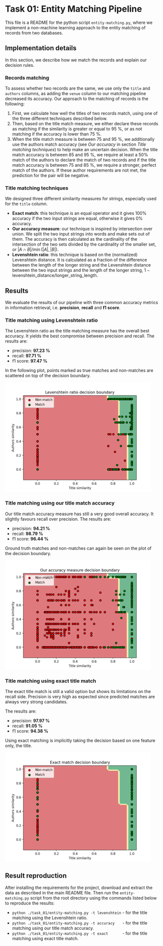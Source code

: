 # Task 01: Entity Matching Pipeline
This file is a README for the python script `entity-matching.py`, where we implement a non-machine learning approach to the entity matching of records from two databases.

## Implementation details
In this section, we describe how we match the records and explain our decision rules.

### Records matching
To assess whether two records are the same, we use only the `title` and `authors` columns, as adding the `venue` column to our matching pipeline decreased its accuracy. Our approach to the matching of records is the following:
1. First, we calculate how well the titles of two records match, using one of the three different techniques described below.
2. Then, based on the title match measure, we either declare these records as matching if the similarity is greater or equal to 95 %, or as not matching if the accuracy is lower than 75 %.
3. When the title match measure is between 75 and 95 %, we additionally use the authors match accuracy (see *Our accuracy* in section *Title matching techniques*) to help make an uncertain decision. When the title match accuracy is between 85 and 95 %, we require at least a 50% match of the authors to declare the match of two records and if the title match accuracy is between 75 and 85 %, we require a stronger, perfect match of the authors. If these author requirements are not met, the prediction for the pair will be negative.

### Title matching techniques
We designed three different similarity measures for strings, especially used for the `title` column.
* **Exact match**: this technique is an equal operator and it gives 100% accuracy if the two input strings are equal, otherwise it gives 0% accuracy.
* **Our accuracy measure**: our technique is inspired by intersection over union. We split the two input strings into words and make sets out of them. The accuracy is then calculated as the cardinality of the intersection of the two sets divided by the cardinality of the smaller set, or $|A \cap B| / \min(|A|, |B|)$.
* **Levenshtein ratio**: this technique is based on the (normalized) Levenshtein distance. It is calculated as a fraction of the difference between the length of the longer string and the Levenshtein distance between the two input strings and the length of the longer string, $1 - \text{levenshtein\_distance} / \text{longer\_string\_length}$.

## Results
We evaluate the results of our pipeline with three common accuracy metrics in information retrieval, i.e. **precision**, **recall** and **f1 score**.

### Title matching using Levenshtein ratio
The Levenshtein ratio as the title matching measure has the overall best accuracy. It yields the best compromise between precision and recall. The results are:
* precision: **97.23 %**
* recall:    **97.71 %**
* f1 score:  **97.47 %**

In the following plot, points marked as true matches and non-matches are scattered on top of the decision boundary.

<img src="../plots/levenshtein_decision_boundary.png" alt="levenshtein" width="480"/>

### Title matching using our title match accuracy
Our title match accuracy measure has still a very good overall accuracy. It slightly favours recall over precision. The results are:
* precision: **94.21 %**
* recall:    **98.79 %**
* f1 score:  **96.44 %**

Ground truth matches and non-matches can again be seen on the plot of the decision boundary.

<img src="../plots/accuracy_decision_boundary.png" alt="accuracy" width="480"/>

### Title matching using exact title match
The exact title match is still a valid option but shows its limitations on the recall side. Precision is very high as expected since predicted matches are always very strong candidates.

The results are:
* precision: **97.97 %**
* recall:    **91.05 %**
* f1 score:  **94.38 %**

Using exact matching is implicitly taking the decision based on one feature only, the title.

<img src="../plots/exact_decision_boundary.png" alt="exact" width="480"/>

## Result reproduction
After installing the requirements for the project, download and extract the data as described in the main README file. Then run the `entity-matching.py` script from the root directory using the commands listed below to reproduce the results:
* `python ./task_01/entity-matching.py -t levenshtein` - for the title matching using the Levenshtein ratio.
* `python ./task_01/entity-matching.py -t accuracy   ` - for the title matching using our title match accuracy.
* `python ./task_01/entity-matching.py -t exact      ` - for the title matching using exact title match.
